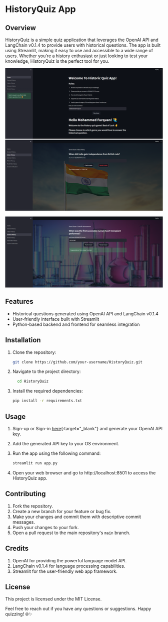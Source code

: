 # HistoryQuiz App

## Overview

HistoryQuiz is a simple quiz application that leverages the OpenAI API and LangChain v0.1.4 to provide users with historical questions. The app is built using Streamlit, making it easy to use and accessible to a wide range of users. Whether you're a history enthusiast or just looking to test your knowledge, HistoryQuiz is the perfect tool for you.

![HistoryQuiz Screenshot 1](/project-screenshots/2.png)
![HistoryQuiz Screenshot 2](/project-screenshots/4.png)
![HistoryQuiz Screenshot 3](/project-screenshots/5.png)


## Features

- Historical questions generated using OpenAI API and LangChain v0.1.4
- User-friendly interface built with Streamlit
- Python-based backend and frontend for seamless integration


## Installation

1. Clone the repository:

   ```bash
   git clone https://github.com/your-username/HistoryQuiz.git
   ```

2. Navigate to the project directory:

   ```bash
     cd HistoryQuiz
   ```

3. Install the required dependencies:

   ```bash
   pip install -r requirements.txt
   ```


## Usage

1. Sign-up or Sign-in [here](https://platform.openai.com/){:target="_blank"} and generate your OpenAI API key.

2. Add the generated API key to your OS environment. 
   
3. Run the app using the following command:

   ```bash
   streamlit run app.py
   ```

4. Open your web browser and go to http://localhost:8501 to access the HistoryQuiz app.


## Contributing
1. Fork the repository.
2. Create a new branch for your feature or bug fix.
3. Make your changes and commit them with descriptive commit messages.
4. Push your changes to your fork.
5. Open a pull request to the main repository's `main` branch.


## Credits
1. OpenAI for providing the powerful language model API.
2. LangChain v0.1.4 for language processing capabilities.
3. Streamlit for the user-friendly web app framework.


## License

This project is licensed under the MIT License.

Feel free to reach out if you have any questions or suggestions. Happy quizzing! 🌐✨
